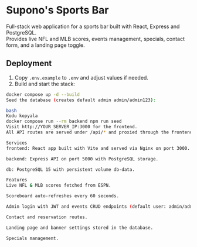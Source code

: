 # Supono's Sports Bar

Full-stack web application for a sports bar built with React, Express and PostgreSQL.  
Provides live NFL and MLB scores, events management, specials, contact form, and a landing page toggle.

## Deployment

1. Copy `.env.example` to `.env` and adjust values if needed.
2. Build and start the stack:

```bash
docker compose up -d --build
Seed the database (creates default admin admin/admin123):

bash
Kodu kopyala
docker compose run --rm backend npm run seed
Visit http://YOUR_SERVER_IP:3000 for the frontend.
All API routes are served under /api/* and proxied through the frontend.

Services
frontend: React app built with Vite and served via Nginx on port 3000.

backend: Express API on port 5000 with PostgreSQL storage.

db: PostgreSQL 15 with persistent volume db-data.

Features
Live NFL & MLB scores fetched from ESPN.

Scoreboard auto-refreshes every 60 seconds.

Admin login with JWT and events CRUD endpoints (default user: admin/admin123).

Contact and reservation routes.

Landing page and banner settings stored in the database.

Specials management.